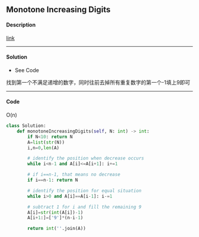 ## Monotone Increasing Digits

#### Description

[link](https://leetcode.com/problems/monotone-increasing-digits/description/)

---

#### Solution

- See Code

找到第一个不满足递增的数字，同时往前去掉所有重复数字的第一个-1填上9即可

---

#### Code

O(n)

```python
class Solution:
    def monotoneIncreasingDigits(self, N: int) -> int:
        if N<10: return N
        A=list(str(N))
        i,n=0,len(A)

        # identify the position when decrease occurs
        while i<n-1 and A[i]<=A[i+1]: i+=1

        # if i==n-1, that means no decrease
        if i==n-1: return N

        # identify the position for equal situation
        while i>0 and A[i]==A[i-1]: i-=1

        # subtract 1 for i and fill the remaining 9
        A[i]=str(int(A[i])-1)
        A[i+1:]=['9']*(n-i-1)

        return int(''.join(A))
```